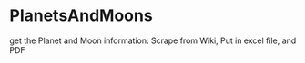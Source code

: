 # PlanetsAndMoons
get the Planet and Moon information: Scrape from Wiki, Put in excel file, and PDF

